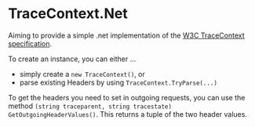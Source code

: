 # TraceContext.Net

Aiming to provide a simple .net implementation of the [W3C TraceContext specification](https://www.w3.org/TR/trace-context/).

To create an instance, you can either ...
* simply create a `new TraceContext()`, or
* parse existing Headers by using `TraceContext.TryParse(...)`

To get the headers you need to set in outgoing requests, you can use the method
`(string traceparent, string tracestate) GetOutgoingHeaderValues()`. This returns 
a tuple of the two header values. 

